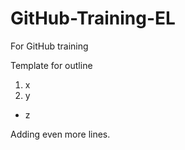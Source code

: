 # GitHub-Training-EL
For GitHub training

Template for outline
1. x
2. y
  - z


Adding even more lines.